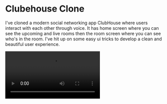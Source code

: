 # Clubehouse Clone

I've cloned a modern social networking app ClubHouse where users interact with each other through voice.
It has home screen where you can see the upcoming and live rooms then the room screen where you can see who's in the room. I've hit up on some easy ui tricks to develop a clean and beautiful user experience.


![Finished App](https://github.com/yatendra2001/clubhouse_clone/blob/main/clubhouse-gif.mp4)

